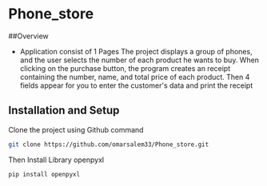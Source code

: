 # Phone_store

##Overview
- Application consist of 1 Pages
The project displays a group of phones, and the user selects the number of each product he wants to buy. When clicking on the purchase button, the program creates an receipt containing the number, name, and total price of each product.
Then 4 fields appear for you to enter the customer's data and print the receipt

## Installation and Setup
Clone the project using Github command
```Bash
git clone https://github.com/omarsalem33/Phone_store.git
```
Then Install Library openpyxl
```Bash
pip install openpyxl
```
